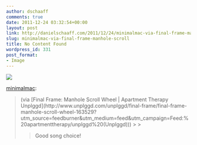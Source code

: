 ```yaml
---
author: dschaaff
comments: true
date: 2011-12-24 03:32:54+00:00
layout: post
link: http://danielschaaff.com/2011/12/24/minimalmac-via-final-frame-manhole-scroll/
slug: minimalmac-via-final-frame-manhole-scroll
title: No Content Found
wordpress_id: 331
post_format:
- Image
---
```


![](https://danielschaaff.files.wordpress.com/2011/12/tumblr_lwo9xrb85n1qzjb7co1_540.jpg)

[minimalmac](http://minimalmac.com/post/14682413226/via-final-frame-manhole-scroll-wheel-apartment):





<blockquote>(via [Final Frame: Manhole Scroll Wheel | Apartment Therapy Unplggd](http://www.unplggd.com/unplggd/final-frame/final-frame-manhole-scroll-wheel-163529?utm_source=feedburner&utm_medium=feed&utm_campaign=Feed:%20apartmenttherapy/unplggd%20(Unplggd)))
> 
> 

> 
> Good song choice!
> 
> </blockquote>
